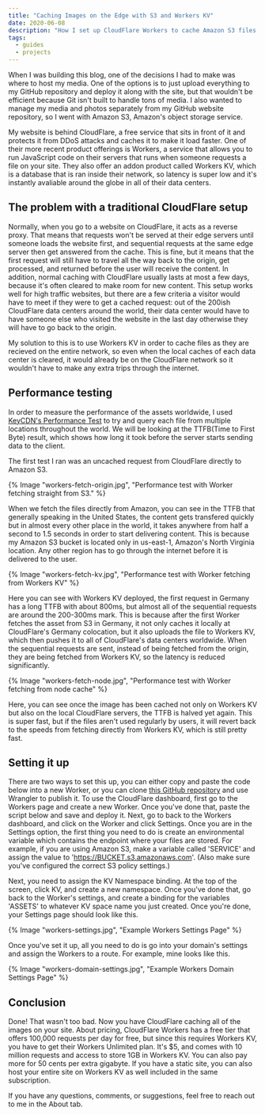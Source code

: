 ```yaml
---
title: "Caching Images on the Edge with S3 and Workers KV"
date: 2020-06-08
description: "How I set up CloudFlare Workers to cache Amazon S3 files on CloudFlare Workers KV."
tags:
  - guides
  - projects
---
```

When I was building this blog, one of the decisions I had to make was where to host my media. One of the options is to just upload everything to my GitHub repository and deploy it along with the site, but that wouldn't be efficient because Git isn't built to handle tons of media. I also wanted to manage my media and photos separately from my GitHub website repository, so I went with Amazon S3, Amazon's object storage service.

My website is behind CloudFlare, a free service that sits in front of it and protects it from DDoS attacks and caches it to make it load faster. One of their more recent product offerings is Workers, a service that allows you to run JavaScript code on their servers that runs when someone requests a file on your site. They also offer an addon product called Workers KV, which is a database that is ran inside their network, so latency is super low and it's instantly avaliable around the globe in all of their data centers.

## The problem with a traditional CloudFlare setup

Normally, when you go to a website on CloudFlare, it acts as a reverse proxy. That means that requests won't be served at their edge servers until someone loads the website first, and sequential requests at the same edge server then get answered from the cache. This is fine, but it means that the first request will still have to travel all the way back to the origin, get processed, and returned before the user will receive the content. In addition, normal caching with CloudFlare usually lasts at most a few days, because it's often cleared to make room for new content. This setup works well for high traffic websites, but there are a few criteria a visitor would have to meet if they were to get a cached request: out of the 200ish CloudFlare data centers around the world, their data center would have to have someone else who visited the website in the last day otherwise they will have to go back to the origin.

My solution to this is to use Workers KV in order to cache files as they are recieved on the entire network, so even when the local caches of each data center is cleared, it would already be on the CloudFlare network so it wouldn't have to make any extra trips through the internet.

## Performance testing

In order to measure the performance of the assets worldwide, I used [KeyCDN's Performance Test](https://tools.keycdn.com/performance) to try and query each file from multiple locations throughout the world. We will be looking at the TTFB(Time to First Byte) result, which shows how long it took before the server starts sending data to the client.

The first test I ran was an uncached request from CloudFlare directly to Amazon S3.

{% Image "workers-fetch-origin.jpg", "Performance test with Worker fetching straight from S3." %}

When we fetch the files directly from Amazon, you can see in the TTFB that generally speaking in the United States, the content gets transfered quickly but in almost every other place in the world, it takes anywhere from half a second to 1.5 seconds in order to start delivering content. This is because my Amazon S3 bucket is located only in us-east-1, Amazon's North Virginia location. Any other region has to go through the internet before it is delivered to the user.

{% Image "workers-fetch-kv.jpg", "Performance test with Worker fetching from Workers KV" %}

Here you can see with Workers KV deployed, the first request in Germany has a long TTFB with about 800ms, but almost all of the sequential requests are around the 200-300ms mark. This is because after the first Worker fetches the asset from S3 in Germany, it not only caches it locally at CloudFlare's Germany colocation, but it also uploads the file to Workers KV, which then pushes it to all of CloudFlare's data centers worldwide. When the sequential requests are sent, instead of being fetched from the origin, they are being fetched from Workers KV, so the latency is reduced significantly.

{% Image "workers-fetch-node.jpg", "Performance test with Worker fetching from node cache" %}

Here, you can see once the image has been cached not only on Workers KV but also on the local CloudFlare servers, the TTFB is halved yet again. This is super fast, but if the files aren't used regularly by users, it will revert back to the speeds from fetching directly from Workers KV, which is still pretty fast.

## Setting it up

There are two ways to set this up, you can either copy and paste the code below into a new Worker, or you can clone [this GitHub repository](https://github.com/MaxRatmeyer/workers-asset-cache) and use Wrangler to publish it. To use the CloudFlare dashboard, first go to the Workers page and create a new Worker. Once you've done that, paste the script below and save and deploy it. Next, go to back to the Workers dashboard, and click on the Worker and click Settings. Once you are in the Settings option, the first thing you need to do is create an environmental variable which contains the endpoint where your files are stored. For example, if you are using Amazon S3, make a variable called 'SERVICE' and assign the value to 'https://BUCKET.s3.amazonaws.com'. (Also make sure you've configured the correct S3 policy settings.) 

<script src="https://gist.github.com/mratmeyer/4bf0da0d23fe634c30972e6eafe4605e.js"></script>

Next, you need to assign the KV Namespace binding. At the top of the screen, click KV, and create a new namespace. Once you've done that, go back to the Worker's settings, and create a binding for the variables 'ASSETS' to whatever KV space name you just created. Once you're done, your Settings page should look like this.

{% Image "workers-settings.jpg", "Example Workers Settings Page" %}

Once you've set it up, all you need to do is go into your domain's settings and assign the Workers to a route. For example, mine looks like this.

{% Image "workers-domain-settings.jpg", "Example Workers Domain Settings Page" %}

## Conclusion

Done! That wasn't too bad. Now you have CloudFlare caching all of the images on your site. About pricing, CloudFlare Workers has a free tier that offers 100,000 requests per day for free, but since this requires Workers KV, you have to get their Workers Unlimited plan. It's $5, and comes with 10 million requests and access to store 1GB in Workers KV. You can also pay more for 50 cents per extra gigabyte. If you have a static site, you can also host your entire site on Workers KV as well included in the same subscription.

If you have any questions, comments, or suggestions, feel free to reach out to me in the About tab.
